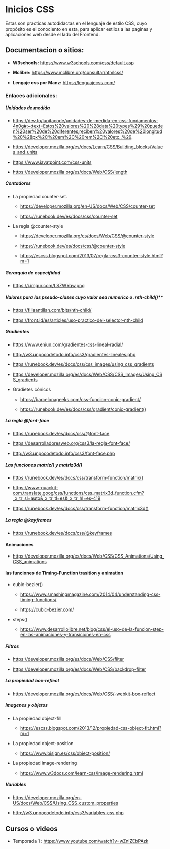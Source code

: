 # Inicios CSS

Estas son practicas autodidactas en el lenguaje de estilo CSS, cuyo propósito es el conociento en esta, para aplicar estilos a las paginas y aplicaciones web desde el lado del Frontend.

## Documentacion o sitios:

- **W3schools:** https://www.w3schools.com/css/default.asp

- **Mclibre:**  https://www.mclibre.org/consultar/htmlcss/

- **Lengaje css por Manz:** https://lenguajecss.com/

### Enlaces adicionales:

##### Unidades de medida
- https://dev.to/lupitacode/unidades-de-medida-en-css-fundamentos-4n0g#:~:text=Estos%20valores%20%28data%20types%29%20pueden%20ser%20de%20diferentes,reciben%20valores%20de%20longitud%20%28px%2C%20em%2C%20rem%2C%20etc..%29.

- https://developer.mozilla.org/es/docs/Learn/CSS/Building_blocks/Values_and_units

- https://www.javatpoint.com/css-units

- https://developer.mozilla.org/es/docs/Web/CSS/length

##### Contadores
- La propiedad counter-set.
  - https://developer.mozilla.org/en-US/docs/Web/CSS/counter-set
  
  - https://runebook.dev/es/docs/css/counter-set

- La regla @counter-style
  - https://developer.mozilla.org/es/docs/Web/CSS/@counter-style

  - https://runebook.dev/es/docs/css/@counter-style
  
  - https://escss.blogspot.com/2013/07/regla-css3-counter-style.html?m=1

##### Gerarquia de especifidad
- https://i.imgur.com/LSZWYqw.png

##### Valores para las pseudo-clases cuyo valor sea numerico o :nth-child()**
- https://filisantillan.com/bits/nth-child/

- https://front.id/es/articles/uso-practico-del-selector-nth-child

##### Gradientes
- https://www.eniun.com/gradientes-css-lineal-radial/

- http://w3.unpocodetodo.info/css3/gradientes-lineales.php

- https://runebook.dev/es/docs/css/css_images/using_css_gradients

- https://developer.mozilla.org/es/docs/Web/CSS/CSS_Images/Using_CSS_gradients

- Gradietes cónicos

  - https://barcelonageeks.com/css-funcion-conic-gradient/
  
  - https://runebook.dev/es/docs/css/gradient/conic-gradient()

##### La regla @font-face
- https://runebook.dev/es/docs/css/@font-face

- https://desarrolladoresweb.org/css3/la-regla-font-face/

- http://w3.unpocodetodo.info/css3/font-face.php

##### Las funciones matriz() y matriz3d()
- https://runebook.dev/es/docs/css/transform-function/matrix()

- https://www-quackit-com.translate.goog/css/functions/css_matrix3d_function.cfm?_x_tr_sl=auto&_x_tr_tl=es&_x_tr_hl=es-419

- https://runebook.dev/es/docs/css/transform-function/matrix3d()

##### La regla @keyframes
- https://runebook.dev/es/docs/css/@keyframes

#### Animaciones
- https://developer.mozilla.org/es/docs/Web/CSS/CSS_Animations/Using_CSS_animations

#### las funciones de Timing-Function trasition y animation
- cubic-bezier()
  - https://www.smashingmagazine.com/2014/04/understanding-css-timing-functions/

  - https://cubic-bezier.com/

- steps()
  - https://www.desarrollolibre.net/blog/css/el-uso-de-la-funcion-step-en-las-animaciones-y-transiciones-en-css

##### Filtros
- https://developer.mozilla.org/es/docs/Web/CSS/filter

- https://developer.mozilla.org/es/docs/Web/CSS/backdrop-filter

##### La propiedad box-reflect

- https://developer.mozilla.org/es/docs/Web/CSS/-webkit-box-reflect

##### Imagenes y objetos

- La propiedad object-fill
  - https://escss.blogspot.com/2013/12/propiedad-css-object-fit.html?m=1

- La propiedad object-position
  - https://www.bisign.es/css/object-position/
  
- La propiedad image-rendering
  - https://www.w3docs.com/learn-css/image-rendering.html

##### Variables

- https://developer.mozilla.org/en-US/docs/Web/CSS/Using_CSS_custom_properties

- http://w3.unpocodetodo.info/css3/variables-css.php

## Cursos o videos

- Temporada 1 : https://www.youtube.com/watch?v=wZniZEbPAzk